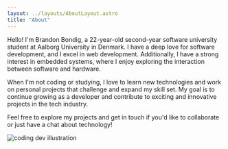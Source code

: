 ```yaml
---
layout: ../layouts/AboutLayout.astro
title: "About"
---
```


Hello! I'm Brandon Bondig, a 22-year-old second-year software university student at Aalborg University in Denmark. I have a deep love for software development, and I excel in web development. Additionally, I have a strong interest in embedded systems, where I enjoy exploring the interaction between software and hardware.

When I'm not coding or studying, I love to learn new technologies and work on personal projects that challenge and expand my skill set. My goal is to continue growing as a developer and contribute to exciting and innovative projects in the tech industry.

Feel free to explore my projects and get in touch if you'd like to collaborate or just have a chat about technology!

<div>
  <img src="/assets/dev.svg" class="sm:w-1/2 mx-auto" alt="coding dev illustration">
</div>
